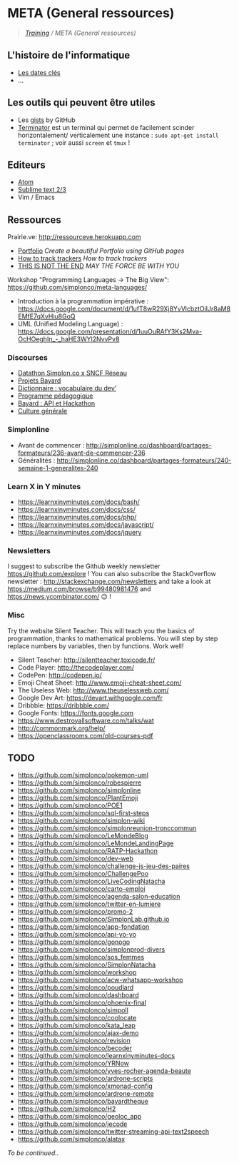 # META (General ressources)

>_[Training](https://github.com/simplonco/training) / META (General ressources)_

## L'histoire de l'informatique

* [Les dates clés](http://www.linternaute.com/histoire/categorie/98/a/1/1/histoire_de_l_informatique.shtml)
* ...

## Les outils qui peuvent être utiles

* Les [gists](http://gist.github.com) by GitHub
* [Terminator](https://doc.ubuntu-fr.org/terminator) est un terminal qui permet de facilement scinder horizontalement/ verticalement une instance :
`sudo apt-get install terminator` ; voir aussi `screen` et `tmux` !

## Editeurs
* [Atom](http://atom.io)
* [Sublime text 2/3](http://sublimetext.com)
* Vim / Emacs

## Ressources

Prairie.ve: http://ressourceve.herokuapp.com

* [Portfolio](https://github.com/simplonco/portfolio/) _Create a beautiful Portfolio using GitHub pages_
* [How to track trackers](https://github.com/simplonco/big-brother-is-watching-you) _How to track trackers_
* [THIS IS NOT THE END](https://github.com/simplonco/this-is-not-the-end) _MAY THE FORCE BE WITH YOU_

Workshop "Programming Languages -> The Big View": https://github.com/simplonco/meta-languages/

* Introduction à la programmation impérative : https://docs.google.com/document/d/1ufT8wR29Xj8YvVlcbztOiIJr8aM8EMfE7qXvHiu8GoQ
* UML (Unified Modeling Language) : https://docs.google.com/presentation/d/1uuOuRAfY3Ks2Mva-OcHOeghIn_-_haHE3WYl2NvvPv8

### Discourses

* [Datathon Simplon.co x SNCF Réseau](http://discourse.simplon.co/t/datathon-simplon-co-x-sncf-reseau/124)
* [Projets Bayard](http://discourse.simplon.co/t/projets-bayard/89)
* [Dictionnaire : vocabulaire du dev’](http://discourse.simplon.co/t/dictionnaire-vocabulaire-du-dev/57)
* [Programme pédagogique](http://discourse.simplon.co/t/programme-pedagogique/52)
* [Bayard : API et Hackathon](http://discourse.simplon.co/t/bayard-api-et-hackathon/107)
* [Culture générale](http://discourse.simplon.co/t/culture-generale/108)

### Simplonline

* Avant de commencer : http://simplonline.co/dashboard/partages-formateurs/236-avant-de-commencer-236
* Généralités : http://simplonline.co/dashboard/partages-formateurs/240-semaine-1-generalites-240

### Learn X in Y minutes

* https://learnxinyminutes.com/docs/bash/
* https://learnxinyminutes.com/docs/css/
* https://learnxinyminutes.com/docs/php/
* https://learnxinyminutes.com/docs/javascript/
* https://learnxinyminutes.com/docs/jquery

### Newsletters

I suggest to subscribe the Github weekly newsletter https://github.com/explore ! You can also subscribe the StackOverflow newsletter : http://stackexchange.com/newsletters and take a look at https://medium.com/browse/b99480981476 and https://news.ycombinator.com/ :wink: !

### Misc

Try the website Silent Teacher. This will teach you the basics of programmation, thanks to mathematical problems. You will step by step replace numbers by variables, then by functions. Work well!

* Silent Teacher: http://silentteacher.toxicode.fr/
* Code Player: http://thecodeplayer.com/
* CodePen: http://codepen.io/
* Emoji Cheat Sheet: http://www.emoji-cheat-sheet.com/
* The Useless Web: http://www.theuselessweb.com/
* Google Dev Art: https://devart.withgoogle.com/fr
* Dribbble: https://dribbble.com/
* Google Fonts: https://fonts.google.com
* https://www.destroyallsoftware.com/talks/wat
* http://commonmark.org/help/
* https://openclassrooms.com/old-courses-pdf

## TODO

* https://github.com/simplonco/pokemon-uml
* https://github.com/simplonco/robespierre
* https://github.com/simplonco/simplonline
* https://github.com/simplonco/PlantEmoji
* https://github.com/simplonco/POE1
* https://github.com/simplonco/sql-first-steps
* https://github.com/simplonco/simplon-wiki
* https://github.com/simplonco/simplonreunion-tronccommun
* https://github.com/simplonco/LeMondeBlog
* https://github.com/simplonco/LeMondeLandingPage
* https://github.com/simplonco/RATP-Hackathon
* https://github.com/simplonco/dev-web
* https://github.com/simplonco/challenge-js-jeu-des-paires
* https://github.com/simplonco/ChallengePoo
* https://github.com/simplonco/LiveCodingNatacha
* https://github.com/simplonco/carto-emploi
* https://github.com/simplonco/agenda-salon-education
* https://github.com/simplonco/twitter-en-lumiere
* https://github.com/simplonco/promo-2
* https://github.com/simplonco/SimplonLab.github.io
* https://github.com/simplonco/app-fondation
* https://github.com/simplonco/api-yo-yo
* https://github.com/simplonco/gonogo
* https://github.com/simplonco/simplonprod-divers
* https://github.com/simplonco/sos_femmes
* https://github.com/simplonco/SimplonNatacha
* https://github.com/simplonco/workshop
* https://github.com/simplonco/acw-whatsapp-workshop
* https://github.com/simplonco/poudlard
* https://github.com/simplonco/dashboard
* https://github.com/simplonco/phoenix-final
* https://github.com/simplonco/simpoll
* https://github.com/simplonco/coolocate
* https://github.com/simplonco/kata_leap
* https://github.com/simplonco/ajax-demo
* https://github.com/simplonco/revision
* https://github.com/simplonco/becoder
* https://github.com/simplonco/learnxinyminutes-docs
* https://github.com/simplonco/YRNow
* https://github.com/simplonco/yves-rocher-agenda-beaute
* https://github.com/simplonco/ardrone-scripts
* https://github.com/simplonco/xmonad-config
* https://github.com/simplonco/ardrone-remote
* https://github.com/simplonco/bayardtheque
* https://github.com/simplonco/H2
* https://github.com/simplonco/geoloc_app
* https://github.com/simplonco/jecode
* https://github.com/simplonco/twitter-streaming-api-text2speech
* https://github.com/simplonco/alatax

_To be continued.._
